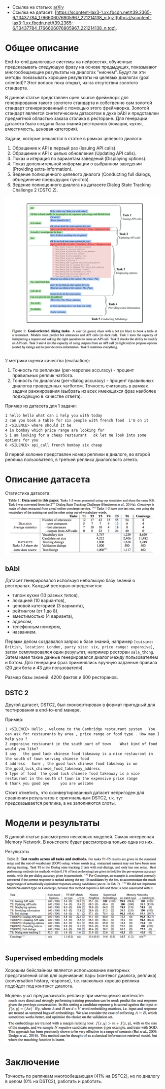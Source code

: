 - Ссылка на статью: [arXiv](https://arxiv.org/abs/1605.07683v3)
- Ссылка на датасет: [https://scontent-lax3-1.xx.fbcdn.net/t39.2365-6/13437784_1766606076905967_221214138_n.tgz](https://scontent-lax3-1.xx.fbcdn.net/t39.2365-6/13437784_1766606076905967_221214138_n.tgz).


# Общее описание

End-to-end диалоговые системы на нейросетях, обученные предсказывать следующую фразу
на основе предыдущих, показывают многообещающие результаты на диалогах "ниочем".
Будут ли эти методы показывать хорошие результаты на целевых диалогах (goal oriented)?
Этот вопрос пока открыт, из-за отсутствия золотого стандарта.

В данной статье представлен open source фреймворк для генерирования такого золотого стандарта
и собственно сам золотой стандарт сгенерированный с помощью этого фреймворка.
Золотой стандарт является синтетическим датасетом в духе bAbI и представлен предметной
областью заказа столика в ресторане. Для генерации датасета была создана база знаний
ресторанов (локация, кухня, вместимость, ценовая категория).

Задачи, которые решаются в статье в рамках целевого диалога:
1. Обращение к API в первый раз (Issuing API calls).
2. Обращение к API с целью обновления (Updating API calls).
3. Показ и итерация по вариантам заведений (Displaying options).
4. Показ дополнительной информации о выбранном заведении (Providing extra-information).
5. Ведение полноценного целевого диалога (Conducting full dialogs, объединение предыдущих пунктов).
6. Ведение полноценного диалога на датасете Dialog State Tracking Challenge 2 (DSTC 2).

![Дорожка](end-to-end-goal-tasks.png)

2 метрики оценки качества (evaluation):
1. Точность по репликам (per-response accuracy) - процент правильных реплик чатбота.
2. Точность по диалогам (per-dialog accuracy) - процент правильных диалогов проведенных чатботом.
Точность считалась в рамках задачи ранжирования (выбрать из всех имеющихся фраз наиболее подходящую в качестве ответа).

Пример из датасета для 1 задачи:
```
1 hello	hello what can i help you with today
2 can you book a table for six people with french food	i'm on it
3 <SILENCE>	where should it be
4 in bombay	which price range are looking for
5 i am looking for a cheap restaurant	ok let me look into some options for you
6 <SILENCE>	api_call french bombay six cheap
```

В первой колонке представлен номер реплики в диалоге, во второй реплика пользователя,
в третьей реплика диалогового агента.

# Описание датасета

Статистика датасета:
![Статистика датасета:](end-to-end-goal-dataset-stat.png)

## bAbI

Датасет генерировался используя небольшую базу знаний о ресторанах.
Каждый ресторан определяется:
- типом кухни (10 разных типов),
- локацией (10 вариантов),
- ценовой категорией (3 варианта),
- рейтингом (от 1 до 8),
- вместимостью (4 варианта),
- адресом,
- телефонным номером,
- названием.

Первым делом создавался запрос к базе знаний, например `[cuisine: British, location: London, party size: six, price range: expensive]`,  затем семплировался один результат, например ресторан `sala_thong`.
Затем имея такие данные генерировался диалог между пользователем и ботом. Для
генерации фраз применялись вручную заданные правила (20 для бота и 43 для пользователя).

Размер базы знаний: 4200 фактов и 600 ресторанов.

## DSTC 2

Другой датасет, DSTC2, был сконвертирован в формат пригодный для тестирования
в end-to-end манере.

Пример:
```
1 <SILENCE>	Hello , welcome to the Cambridge restaurant system . You can ask for restaurants by area , price range or food type . How may I help you ?
2 expensive restaurant in the south part of town	What kind of food would you like?
3 any	the good luck chinese food takeaway is a nice restaurant in the south of town serving chinese food
4 address	Sure , the good luck chinese food takeaway is on the_good_luck_chinese_food_takeaway_address
5 type of food	the good luck chinese food takeaway is a nice restaurant in the south of town in the expensive price range
6 thank you good bye	 you are welcome
```

Стоит отметить, что сконвертированный датасет непригоден для сравнения результатов
с оригинальным DSTC2, т.к. тут предсказывается реплика, а не заполняются
слоты.

# Модели и результаты

В данной статье рассмотрено несколько моделей. Самая интересная Memory Network.
В конспекте будет рассмотрена только одна из них.

Результаты
![Результаты](goal-oriented-models.png)


## Supervised embedding models

Хорошим бейслайном является использование векторных представлений слов
для оценивания пары (контекст диалога, реплика) (conversation history, response),
т.е. насколько хорошо реплика подойдет под контекст диалога.

Модель учат предсказывать реплику при имеющемся контексте:
![Supervised embedding model](supervised-embeddings.png)


# Заключение

Точность по репликам многообещающая (41% на DSTC2), но по диалогу в целом (0% на DSTC2),
работать и работать.
